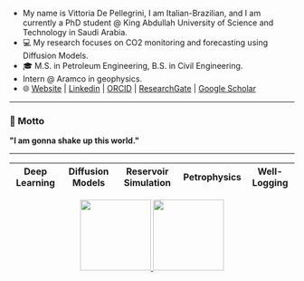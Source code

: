 -    My name is Vittoria De Pellegrini, I am Italian-Brazilian, and I am currently a PhD student @ King Abdullah University of Science and Technology in Saudi Arabia.
- 💻 My research focuses on CO2 monitoring and forecasting using Diffusion Models.
- 🎓 M.S. in Petroleum Engineering, B.S. in Civil Engineering.
- Intern @ Aramco in geophysics.
- 🌐 [Website]() | [Linkedin](https://www.linkedin.com/in/vittoria-de-pellegrini-110371229/) | [ORCID]() | [ResearchGate]() | [Google Scholar]()

---

### 🌟 Motto
**"I am gonna shake up this world."**

---

| Deep Learning  | Diffusion Models  | Reservoir Simulation | Petrophysics | Well-Logging |
|------------- | ------------- | ------------- | ------------- | ------------- |



<div align="center">
  <a href="https://github.com/anuraghazra/github-readme-stats">
    <img height="125" src="https://github-readme-stats.vercel.app/api?username=VittoDePe98&hide_rank=true&count_private=true&show_icons=true&custom_title=GitHub%20Stats&disable_animations=true&theme=holi&card_width=400&hide_border=true" />
  </a>
  <a href="https://github.com/anuraghazra/github-readme-stats">
    <img height="125" src="https://github-readme-stats.vercel.app/api/top-langs/?username=VittoDePe98&hide_progress=true&langs_count=10&count_private=true&size_weight=0.5&count_weight=0.5&theme=holi&card_width=400&hide_border=true" />
  </a>
</div>


